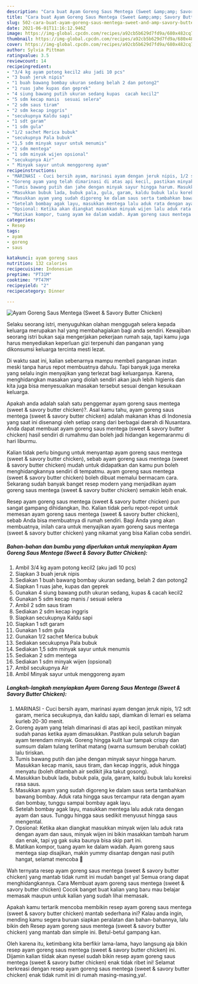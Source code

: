 ```yaml
---
description: "Cara buat Ayam Goreng Saus Mentega (Sweet &amp;amp; Savory Butter Chicken) yang lezat Untuk Jualan"
title: "Cara buat Ayam Goreng Saus Mentega (Sweet &amp;amp; Savory Butter Chicken) yang lezat Untuk Jualan"
slug: 502-cara-buat-ayam-goreng-saus-mentega-sweet-and-amp-savory-butter-chicken-yang-lezat-untuk-jualan
date: 2021-06-01T11:16:12.946Z
image: https://img-global.cpcdn.com/recipes/a92cb5b629d7fd9a/680x482cq70/ayam-goreng-saus-mentega-sweet-savory-butter-chicken-foto-resep-utama.jpg
thumbnail: https://img-global.cpcdn.com/recipes/a92cb5b629d7fd9a/680x482cq70/ayam-goreng-saus-mentega-sweet-savory-butter-chicken-foto-resep-utama.jpg
cover: https://img-global.cpcdn.com/recipes/a92cb5b629d7fd9a/680x482cq70/ayam-goreng-saus-mentega-sweet-savory-butter-chicken-foto-resep-utama.jpg
author: Sylvia Pittman
ratingvalue: 3.5
reviewcount: 14
recipeingredient:
- "3/4 kg ayam potong kecil2 aku jadi 10 pcs"
- "3 buah jeruk nipis"
- "1 buah bawang bombay ukuran sedang belah 2 dan potong2"
- "1 ruas jahe kupas dan geprek"
- "4 siung bawang putih ukuran sedang kupas  cacah kecil2"
- "5 sdm kecap manis  sesuai selera"
- "2 sdm saus tiram"
- "2 sdm kecap inggris"
- "secukupnya Kaldu sapi"
- "1 sdt garam"
- "1 sdm gula"
- "1/2 sachet Merica bubuk"
- "secukupnya Pala bubuk"
- "1,5 sdm minyak sayur untuk menumis"
- "2 sdm mentega"
- "1 sdm minyak wijen opsional"
- "secukupnya Air"
- " Minyak sayur untuk menggoreng ayam"
recipeinstructions:
- "MARINASI - Cuci bersih ayam, marinasi ayam dengan jeruk nipis, 1/2 sdt garam, merica secukupnya, dan kaldu sapi, diamkan di lemari es selama kurleb 20-30 menit."
- "Goreng ayam yang telah dimarinasi di atas api kecil, pastikan minyak sudah panas ketika ayam dimasukkan. Pastikan pula seluruh bagian ayam terendam minyak. Goreng hingga kulit luar tampak crispy dan sumsum dalam tulang terlihat matang (warna sumsum berubah coklat) lalu tiriskan."
- "Tumis bawang putih dan jahe dengan minyak sayur hingga harum. Masukkan kecap manis, saus tiram, dan kecap inggris, aduk hingga menyatu (boleh ditambah air sedikit jika takut gosong)."
- "Masukkan bubuk lada, bubuk pala, gula, garam, kaldu bubuk lalu koreksi rasa saus."
- "Masukkan ayam yang sudah digoreng ke dalam saus serta tambahkan bawang bombay. Aduk rata hingga saus tercampur rata dengan ayam dan bombay, tunggu sampai bombay agak layu."
- "Setelah bombay agak layu, masukkan mentega lalu aduk rata dengan ayam dan saus. Tunggu hingga saus sedikit menyusut hingga saus mengental."
- "Opsional: Ketika akan diangkat masukkan minyak wijen lalu aduk rata dengan ayam dan saus, minyak wijen ini bikin masakkan tambah harum dan enak, tapi yg gak suka baunya bisa skip part ini."
- "Matikan kompor, tuang ayam ke dalam wadah. Ayam goreng saus mentega siap disajikan, makin yummy disantap dengan nasi putih hangat, selamat mencoba 🧡"
categories:
- Resep
tags:
- ayam
- goreng
- saus

katakunci: ayam goreng saus 
nutrition: 132 calories
recipecuisine: Indonesian
preptime: "PT31M"
cooktime: "PT47M"
recipeyield: "2"
recipecategory: Dinner

---
```



![Ayam Goreng Saus Mentega (Sweet &amp; Savory Butter Chicken)](https://img-global.cpcdn.com/recipes/a92cb5b629d7fd9a/680x482cq70/ayam-goreng-saus-mentega-sweet-savory-butter-chicken-foto-resep-utama.jpg)

Selaku seorang istri, menyuguhkan olahan menggugah selera kepada keluarga merupakan hal yang membahagiakan bagi anda sendiri. Kewajiban seorang istri bukan saja mengerjakan pekerjaan rumah saja, tapi kamu juga harus menyediakan keperluan gizi terpenuhi dan panganan yang dikonsumsi keluarga tercinta mesti lezat.

Di waktu  saat ini, kalian sebenarnya mampu membeli panganan instan meski tanpa harus repot membuatnya dahulu. Tapi banyak juga mereka yang selalu ingin menyajikan yang terlezat bagi keluarganya. Karena, menghidangkan masakan yang diolah sendiri akan jauh lebih higienis dan kita juga bisa menyesuaikan masakan tersebut sesuai dengan kesukaan keluarga. 



Apakah anda adalah salah satu penggemar ayam goreng saus mentega (sweet &amp; savory butter chicken)?. Asal kamu tahu, ayam goreng saus mentega (sweet &amp; savory butter chicken) adalah makanan khas di Indonesia yang saat ini disenangi oleh setiap orang dari berbagai daerah di Nusantara. Anda dapat membuat ayam goreng saus mentega (sweet &amp; savory butter chicken) hasil sendiri di rumahmu dan boleh jadi hidangan kegemaranmu di hari liburmu.

Kalian tidak perlu bingung untuk menyantap ayam goreng saus mentega (sweet &amp; savory butter chicken), sebab ayam goreng saus mentega (sweet &amp; savory butter chicken) mudah untuk didapatkan dan kamu pun boleh menghidangkannya sendiri di tempatmu. ayam goreng saus mentega (sweet &amp; savory butter chicken) boleh dibuat memalui bermacam cara. Sekarang sudah banyak banget resep modern yang menjadikan ayam goreng saus mentega (sweet &amp; savory butter chicken) semakin lebih enak.

Resep ayam goreng saus mentega (sweet &amp; savory butter chicken) pun sangat gampang dihidangkan, lho. Kalian tidak perlu repot-repot untuk memesan ayam goreng saus mentega (sweet &amp; savory butter chicken), sebab Anda bisa membuatnya di rumah sendiri. Bagi Anda yang akan membuatnya, inilah cara untuk menyajikan ayam goreng saus mentega (sweet &amp; savory butter chicken) yang nikamat yang bisa Kalian coba sendiri.

<!--inarticleads1-->

##### Bahan-bahan dan bumbu yang diperlukan untuk menyiapkan Ayam Goreng Saus Mentega (Sweet &amp; Savory Butter Chicken):

1. Ambil 3/4 kg ayam potong kecil2 (aku jadi 10 pcs)
1. Siapkan 3 buah jeruk nipis
1. Sediakan 1 buah bawang bombay ukuran sedang, belah 2 dan potong2
1. Siapkan 1 ruas jahe, kupas dan geprek
1. Gunakan 4 siung bawang putih ukuran sedang, kupas &amp; cacah kecil2
1. Gunakan 5 sdm kecap manis / sesuai selera
1. Ambil 2 sdm saus tiram
1. Sediakan 2 sdm kecap inggris
1. Siapkan secukupnya Kaldu sapi
1. Siapkan 1 sdt garam
1. Gunakan 1 sdm gula
1. Gunakan 1/2 sachet Merica bubuk
1. Sediakan secukupnya Pala bubuk
1. Sediakan 1,5 sdm minyak sayur untuk menumis
1. Sediakan 2 sdm mentega
1. Sediakan 1 sdm minyak wijen (opsional)
1. Ambil secukupnya Air
1. Ambil  Minyak sayur untuk menggoreng ayam




<!--inarticleads2-->

##### Langkah-langkah menyiapkan Ayam Goreng Saus Mentega (Sweet &amp; Savory Butter Chicken):

1. MARINASI - Cuci bersih ayam, marinasi ayam dengan jeruk nipis, 1/2 sdt garam, merica secukupnya, dan kaldu sapi, diamkan di lemari es selama kurleb 20-30 menit.
1. Goreng ayam yang telah dimarinasi di atas api kecil, pastikan minyak sudah panas ketika ayam dimasukkan. Pastikan pula seluruh bagian ayam terendam minyak. Goreng hingga kulit luar tampak crispy dan sumsum dalam tulang terlihat matang (warna sumsum berubah coklat) lalu tiriskan.
1. Tumis bawang putih dan jahe dengan minyak sayur hingga harum. Masukkan kecap manis, saus tiram, dan kecap inggris, aduk hingga menyatu (boleh ditambah air sedikit jika takut gosong).
1. Masukkan bubuk lada, bubuk pala, gula, garam, kaldu bubuk lalu koreksi rasa saus.
1. Masukkan ayam yang sudah digoreng ke dalam saus serta tambahkan bawang bombay. Aduk rata hingga saus tercampur rata dengan ayam dan bombay, tunggu sampai bombay agak layu.
1. Setelah bombay agak layu, masukkan mentega lalu aduk rata dengan ayam dan saus. Tunggu hingga saus sedikit menyusut hingga saus mengental.
1. Opsional: Ketika akan diangkat masukkan minyak wijen lalu aduk rata dengan ayam dan saus, minyak wijen ini bikin masakkan tambah harum dan enak, tapi yg gak suka baunya bisa skip part ini.
1. Matikan kompor, tuang ayam ke dalam wadah. Ayam goreng saus mentega siap disajikan, makin yummy disantap dengan nasi putih hangat, selamat mencoba 🧡




Wah ternyata resep ayam goreng saus mentega (sweet &amp; savory butter chicken) yang mantab tidak rumit ini mudah banget ya! Semua orang dapat menghidangkannya. Cara Membuat ayam goreng saus mentega (sweet &amp; savory butter chicken) Cocok banget buat kalian yang baru mau belajar memasak maupun untuk kalian yang sudah lihai memasak.

Apakah kamu tertarik mencoba membikin resep ayam goreng saus mentega (sweet &amp; savory butter chicken) mantab sederhana ini? Kalau anda ingin, mending kamu segera buruan siapkan peralatan dan bahan-bahannya, lalu bikin deh Resep ayam goreng saus mentega (sweet &amp; savory butter chicken) yang mantab dan simple ini. Betul-betul gampang kan. 

Oleh karena itu, ketimbang kita berfikir lama-lama, hayo langsung aja bikin resep ayam goreng saus mentega (sweet &amp; savory butter chicken) ini. Dijamin kalian tiidak akan nyesel sudah bikin resep ayam goreng saus mentega (sweet &amp; savory butter chicken) enak tidak ribet ini! Selamat berkreasi dengan resep ayam goreng saus mentega (sweet &amp; savory butter chicken) enak tidak rumit ini di rumah masing-masing,ya!.


